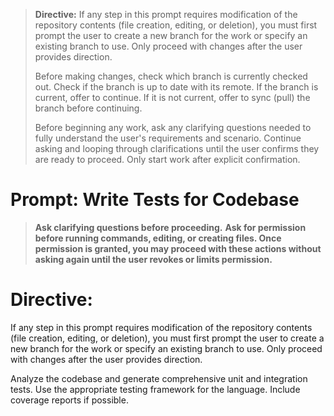 > **Directive:**
> If any step in this prompt requires modification of the repository contents (file creation, editing, or deletion), you must first prompt the user to create a new branch for the work or specify an existing branch to use. Only proceed with changes after the user provides direction.
> 
> Before making changes, check which branch is currently checked out. Check if the branch is up to date with its remote. If the branch is current, offer to continue. If it is not current, offer to sync (pull) the branch before continuing.
> 
> Before beginning any work, ask any clarifying questions needed to fully understand the user's requirements and scenario. Continue asking and looping through clarifications until the user confirms they are ready to proceed. Only start work after explicit confirmation.
<!--
title: "Write Tests for Codebase"
category: "Testing"
description: "Generate unit and integration tests for a codebase."
-->

# Prompt: Write Tests for Codebase
> **Ask clarifying questions before proceeding.**
> **Ask for permission before running commands, editing, or creating files. Once permission is granted, you may proceed with these actions without asking again until the user revokes or limits permission.**
# Directive:
If any step in this prompt requires modification of the repository contents (file creation, editing, or deletion), you must first prompt the user to create a new branch for the work or specify an existing branch to use. Only proceed with changes after the user provides direction.

Analyze the codebase and generate comprehensive unit and integration tests. Use the appropriate testing framework for the language. Include coverage reports if possible.
